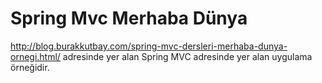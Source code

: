 # Spring Mvc Merhaba Dünya
http://blog.burakkutbay.com/spring-mvc-dersleri-merhaba-dunya-ornegi.html/ adresinde yer alan Spring MVC adresinde yer alan uygulama örneğidir.
